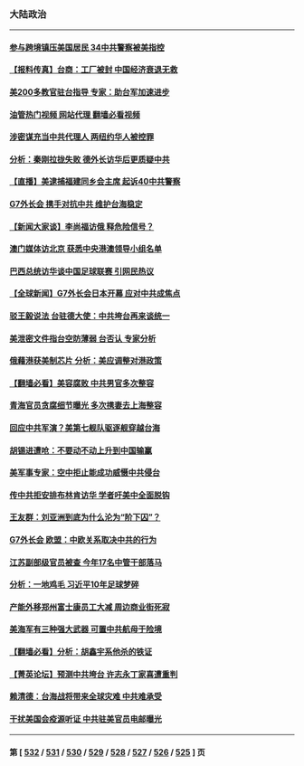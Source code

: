 ### 大陆政治
---
#### [参与跨境镇压美国居民 34中共警察被美指控](../../pages/ncid277/n13975182.md?04180445) 
#### [【报料传真】台商：工厂被封 中国经济衰退无救](../../pages/ncid277/n13975158.md?04180445) 
#### [美200多教官驻台指导 专家：助台军加速进步](../../pages/ncid277/n13975088.md?04180445) 
#### [油管热门视频 网站代理 翻墙必看视频](http://138.2.39.72:81/youtube.html?epic-marker?04180445)
#### [涉密谋充当中共代理人 两纽约华人被控罪](../../pages/ncid277/n13975134.md?04180445) 
#### [分析：秦刚拉拢失败 德外长访华后更质疑中共](../../pages/ncid277/n13975117.md?04180445) 
#### [【直播】美逮捕福建同乡会主席 起诉40中共警察](../../pages/ncid277/n13975124.md?04180445) 
#### [G7外长会 携手对抗中共 维护台海稳定](../../pages/ncid277/n13975046.md?04180445) 
#### [【新闻大家谈】李尚福访俄 释危险信号？](../../pages/ncid277/n13975035.md?04180445) 
#### [澳门媒体访北京 获悉中央港澳领导小组名单](../../pages/ncid277/n13974947.md?04180445) 
#### [巴西总统访华谈中国足球联赛 引网民热议](../../pages/ncid277/n13974823.md?04180445) 
#### [【全球新闻】G7外长会日本开幕 应对中共成焦点](../../pages/ncid277/n13974860.md?04180445) 
#### [驳王毅说法 台驻德大使：中共垮台再来谈统一](../../pages/ncid277/n13974699.md?04180445) 
#### [美泄密文件指台空防薄弱 台否认 专家分析](../../pages/ncid277/n13974597.md?04180445) 
#### [俄藉港获美制芯片 分析：美应调整对港政策](../../pages/ncid277/n13974702.md?04180445) 
#### [【翻墙必看】美容腐败 中共男官多次整容](../../pages/ncid277/n13974588.md?04180445) 
#### [青海官员贪腐细节曝光 多次携妻去上海整容](../../pages/ncid277/n13974521.md?04180445) 
#### [回应中共军演？美第七舰队驱逐舰穿越台海](../../pages/ncid277/n13974514.md?04180445) 
#### [胡锡进遭呛：不要动不动上升到中国输赢](../../pages/ncid277/n13974445.md?04180445) 
#### [美军事专家：空中拒止能成功威慑中共侵台](../../pages/ncid277/n13972584.md?04180445) 
#### [传中共拒安排布林肯访华 学者吁美中全面脱钩](../../pages/ncid277/n13974274.md?04180445) 
#### [王友群：刘亚洲到底为什么沦为“阶下囚”？](../../pages/ncid277/n13973940.md?04180445) 
#### [G7外长会 欧盟：中欧关系取决中共的行为](../../pages/ncid277/n13974281.md?04180445) 
#### [江苏副部级官员被查 今年17名中管干部落马](../../pages/ncid277/n13974235.md?04180445) 
#### [分析：一地鸡毛 习近平10年足球梦碎](../../pages/ncid277/n13973305.md?04180445) 
#### [产能外移郑州富士康员工大减 周边商业街死寂](../../pages/ncid277/n13973948.md?04180445) 
#### [美海军有三种强大武器 可置中共航母于险境](../../pages/ncid277/n13970837.md?04180445) 
#### [【翻墙必看】分析：胡鑫宇系他杀的铁证](../../pages/ncid277/n13973906.md?04180445) 
#### [【菁英论坛】预测中共垮台 许志永丁家喜遭重判](../../pages/ncid277/n13973734.md?04180445) 
#### [赖清德：台海战将带来全球灾难 中共难承受](../../pages/ncid277/n13973747.md?04180445) 
#### [干扰美国会疫源听证 中共驻美官员电邮曝光](../../pages/ncid277/n13973726.md?04180445) 

---
#### 第 [ [532](./532.md?04180445) / [531](./531.md?04180445) / [530](./530.md?04180445) / [529](./529.md?04180445) / [528](./528.md?04180445) / [527](./527.md?04180445) / [526](./526.md?04180445) / [525](./525.md?04180445) ] 页
